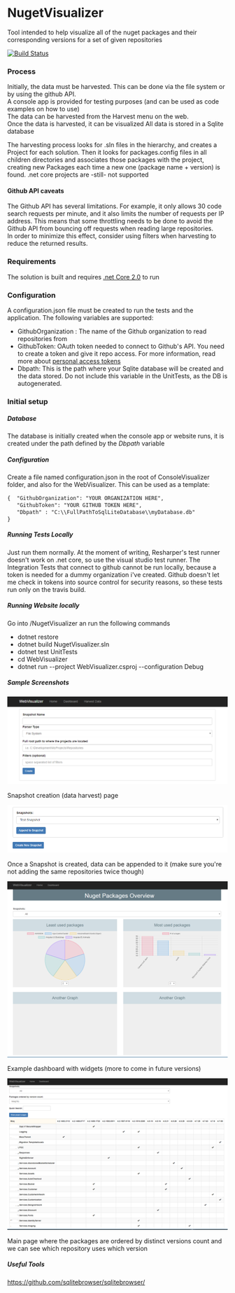 # NugetVisualizer
Tool intended to help visualize all of the nuget packages and their corresponding versions for a set of given repositories

[![Build Status](https://travis-ci.org/sepharg/NugetVisualizer.svg?branch=master)](https://travis-ci.org/sepharg/NugetVisualizer)

### Process

Initially, the data must be harvested. This can be done via the file system or by using the github API.  
A console app is provided for testing purposes (and can be used as code examples on how to use)  
The data can be harvested from the Harvest menu on the web.  
Once the data is harvested, it can be visualized
All data is stored in a Sqlite database

The harvesting process looks for .sln files in the hierarchy, and creates a Project for each solution. Then it looks for packages.config files in all children directories and associates those packages with the project, creating new Packages each time a new one (package name + version) is found.
.net core projects are -still- not supported

#### Github API caveats

The Github API has several limitations. For example, it only allows 30 code search requests per minute, and it also limits the number of requests per IP address. This means that some throttling needs to be done to avoid the Github API from bouncing off requests when reading large repositories.  
In order to minimize this effect, consider using filters when harvesting to reduce the returned results.

### Requirements

The solution is built and requires [.net Core 2.0](https://www.microsoft.com/net/download/core) to run

### Configuration

A configuration.json file must be created to run the tests and the application.
The following variables are supported:

 - GithubOrganization : The name of the Github organization to read repositories from
 - GithubToken: OAuth token needed to connect to Github's API. You need to create a token and give it repo access. For more information, read more about [personal access tokens](https://github.com/blog/1509-personal-api-tokens)
 - Dbpath: This is the path where your Sqlite database will be created and the data stored. Do not include this variable in the UnitTests, as the DB is autogenerated.

### Initial setup

##### Database

The database is initially created when the console app or website runs, it is created under the path defined by the *Dbpath* variable

##### Configuration

Create a file named configuration.json in the root of ConsoleVisualizer folder, and also for the WebVisualizer.
This can be used as a template:

    {  "GithubOrganization": "YOUR ORGANIZATION HERE",
       "GithubToken": "YOUR GITHUB TOKEN HERE",
       "Dbpath" : "C:\\FullPathToSqlLiteDatabase\\myDatabase.db" 
    }

##### Running Tests Locally

Just run them normally. At the moment of writing, Resharper's test runner doesn't work on .net core, so use the visual studio test runner.
The Integration Tests that connect to github cannot be run locally, because a token is needed for a dummy organization i've created. Github doesn't let me check in tokens into source control for security reasons, so these tests run only on the travis build.	

##### Running Website locally

Go into /NugetVisualizer an run the following commands

- dotnet restore
- dotnet build NugetVisualizer.sln
- dotnet test UnitTests
- cd WebVisualizer
- dotnet run --project WebVisualizer.csproj --configuration Debug

##### Sample Screenshots

![Create Snapshot](create-snapshot.PNG?raw=true "Create Snapshot")

Snapshot creation (data harvest) page

![Append Snapshot](append-snapshot.PNG?raw=true "Append Snapshot")

Once a Snapshot is created, data can be appended to it (make sure you're not adding the same repositories twice though)

![Dashboard Example](dashboard.PNG?raw=true "Dashboard Example")

Example dashboard with widgets (more to come in future versions)

![Package List With Versions](packageList.PNG?raw=true "Package List With Versions")

Main page where the packages are ordered by distinct versions count and we can see which repository uses which version

##### Useful Tools

https://github.com/sqlitebrowser/sqlitebrowser/
